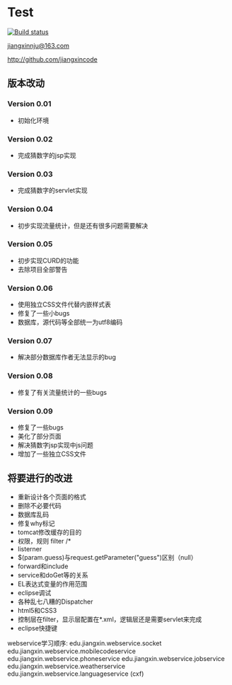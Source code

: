 # Test

[![Build status](https://ci.appveyor.com/api/projects/status/m5r92mlo6874n877/branch/master?svg=true)](https://ci.appveyor.com/project/jiangxincode/javawebtest/branch/master)

jiangxinnju@163.com

http://github.com/jiangxincode


## 版本改动

### Version 0.01

* 初始化环境

### Version 0.02

* 完成猜数字的jsp实现

### Version 0.03

* 完成猜数字的servlet实现

### Version 0.04

* 初步实现流量统计，但是还有很多问题需要解决

### Version 0.05

* 初步实现CURD的功能
* 去除项目全部警告

### Version 0.06

* 使用独立CSS文件代替内嵌样式表
* 修复了一些小bugs
* 数据库，源代码等全部统一为utf8编码

### Version 0.07

* 解决部分数据库作者无法显示的bug

### Version 0.08

* 修复了有关流量统计的一些bugs

### Version 0.09

* 修复了一些bugs
* 美化了部分页面
* 解决猜数字jsp实现中js问题
* 增加了一些独立CSS文件

## 将要进行的改进

* 重新设计各个页面的格式
* 删除不必要代码
* 数据库乱码
* 修复why标记
* tomcat修改缓存的目的
* 权限，规则 filter /*
* listerner
* $(param.guess)与request.getParameter("guess")区别（null）
* forward和include
* service和doGet等的关系
* EL表达式变量的作用范围
* eclipse调试
* 各种乱七八糟的Dispatcher
* html5和CSS3
* 控制层在filter，显示层配置在*.xml，逻辑层还是需要servlet来完成
* eclipse快捷键


webservice学习顺序:
edu.jiangxin.webservice.socket
edu.jiangxin.webservice.mobilecodeservice
edu.jiangxin.webservice.phoneservice
edu.jiangxin.webservice.jobservice
edu.jiangxin.webservice.weatherservice
edu.jiangxin.webservice.languageservice (cxf)